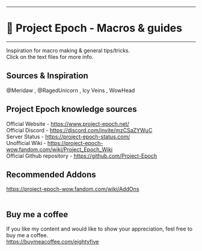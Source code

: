 
---

# 📜 Project Epoch - Macros & guides

---

Inspiration for macro making & general tips/tricks. <br>
Click on the text files for more info.

## Sources & Inspiration
@Meridaw ,
@RagedUnicorn , 
Icy Veins , 
WowHead


## Project Epoch knowledge sources
Official Website - https://www.project-epoch.net/ <br>
Official Discord - https://discord.com/invite/mzCSaZYWuC <br>
Server Status - https://project-epoch-status.com/ <br>
Unofficial Wiki - https://project-epoch-wow.fandom.com/wiki/Project_Epoch_Wiki <br>
Official Github repository - https://github.com/Project-Epoch  <br>

## Recommended Addons
https://project-epoch-wow.fandom.com/wiki/AddOns
<br><br>
## Buy me a coffee
If you like my content and would like to show your appreciation, feel free to buy me a coffee.  <br>
https://buymeacoffee.com/eightyfive